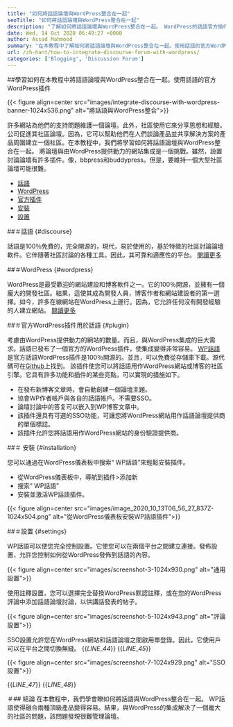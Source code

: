 ```yaml
---
title: "如何將話語論壇與WordPress整合在一起" 
seoTitle: "如何將話語論壇與WordPress整合在一起" 
description: "了解如何將話語論壇與WordPress整合在一起。 WordPress的話語官方插件的安裝和配置。" 
date: Wed, 14 Oct 2020 06:49:27 +0000
author: Assad Mahmood
summary: "在本教程中了解如何將話語論壇與WordPress整合在一起。使用話語的官方WordPress插件" 
url: /zh-hant/how-to-integrate-discourse-forum-with-wordpress/
categories: ['Blogging', 'Discussion Forum']
---
```


##學習如何在本教程中將話語論壇與WordPress整合在一起。使用話語的官方WordPress插件

{{< figure align=center src="images/integrate-discourse-with-wordpress-banner-1024x536.png" alt="將話語與WordPress整合">}}

許多網站為他們的支持問題維護一個論壇。此外，社區使用它來分享思想和經驗。公司促進其社區論壇。因為，它可以幫助他們在人們談論產品並共享解決方案的產品周圍建立一個社區。在本教程中，我們將學習如何將話語論壇與WordPress整合在一起。
將論壇與由WordPress提供動力的網站集成是一個挑戰。雖然，設置討論論壇有許多插件。像，bbpress和buddypress。但是，要維持一個大型社區論壇可能很難。
  * [話語][1]
  * [WordPress][2]
  * [官方插件][3]
  * [安裝][4]
  * [設置][5]


##＃話語 {#discourse}

話語是100％免費的，完全開源的，現代，易於使用的，基於特徵的社區討論論壇軟件。它伴隨著社區討論的各種工具。因此，其可靠和適應性的平台。 [閱讀更多][6]


##＃WordPress {#wordpress}

WordPress是最受歡迎的網站建設和博客軟件之一。它的100％開源，並擁有一個龐大的開發社區。結果，這使其成為開發人員，博客作者和網站建設者的第一選擇。如今，許多在線網站在WordPress上運行。因為，它允許任何沒有開發經驗的人建立網站。 [閱讀更多][7]


##＃官方WordPress插件用於話語 {#plugin}

考慮由WordPress提供動力的網站的數量。而且，與WordPress集成的巨大需求。話語已發布了一個官方的WordPress插件，使集成變得非常容易。
[WP話語][8]是官方話語WordPress插件是100％開源的。並且，可以免費從存儲庫下載。源代碼可在[Github][9]上找到。
該插件使您可以將話語用作WordPress網站或博客的社區引擎。它具有許多功能和插件的某些亮點，可以實現的措施如下。
* 在發布新博客文章時，會自動創建一個論壇主題。
* 協會WP作者帳戶與各自的話語帳戶。不需要SSO。
* 論壇討論中的答复可以嵌入到WP博客文章中。
* 該插件還具有可選的SSO功能，可讓您將WordPress網站用作話語論壇提供商的單個標誌。
* 該插件允許您將話語用作WordPress網站的身份驗證提供商。


##＃ 安裝 {#installation}

您可以通過在WordPress儀表板中搜索“ WP話語”來輕鬆安裝插件。
* 從WordPress儀表板中，導航到插件>添加新
* 搜索“ WP話語”
* 安裝並激活WP話語插件。

{{< figure align=center src="images/image_2020_10_13T06_56_27_837Z-1024x504.png" alt="從WordPress儀表板安裝WP話語插件">}}



##＃設置 {#settings}

WP話語可以使您完全控制設置。它使您可以在兩個平台之間建立連接。發佈設置，允許您控制如何從WordPress發佈到話語的內容。

{{< figure align=center src="images/screenshot-3-1024x930.png" alt="通用設置">}}

使用註釋設置，您可以選擇完全替換WordPress默認註釋，或在您的WordPress評論中添加話語論壇討論，以供講話發表的帖子。

{{< figure align=center src="images/screenshot-5-1024x943.png" alt="評論設置">}}

SSO設置允許您在WordPress網站和話語論壇之間啟用單登錄。因此，它使用戶可以在平台之間切換無縫。
{{_LINE_44_}}
{{_LINE_45_}}

{{< figure align=center src="images/screenshot-7-1024x929.png" alt="SSO設置">}}

{{_LINE_47_}}
{{_LINE_48_}}

＃## 結論
在本教程中，我們學會瞭如何將話語與WordPress整合在一起。 WP話語使得融合兩種頂級產品變得容易。結果，與WordPress的集成解決了一個龐大的社區的問題，該問題發現很難管理論壇。



 [1]: #discourse
 [2]: #wordpress
 [3]: #plugin
 [4]: #installation
 [5]: #settings
 [6]: https://products.containerize.com/discussion-forum/discourse
 [7]: https://products.containerize.com/blogging/wordpress
 [8]: https://wordpress.org/plugins/wp-discourse/
 [9]: https://github.com/discourse/wp-discourse
